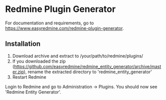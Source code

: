 Redmine Plugin Generator
==================================
For documentation and requirements, go to https://www.easyredmine.com/redmine-plugin-generator.

Installation
------------
1. Download archive and extract to /your/path/to/redmine/plugins/
2. If you downloaded the zip (https://github.com/easyredmine/redmine_entity_generator/archive/master.zip), rename the extracted directory to 'redmine_entity_generator'
3. Restart Redmine

Login to Redmine and go to Administration -> Plugins. You should now see 'Redmine Entity Generator'.

